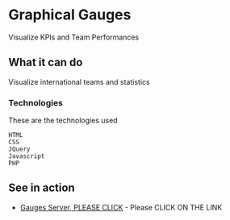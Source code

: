# Graphical Gauges

Visualize KPIs and Team Performances

## What it can do

Visualize international teams and statistics


### Technologies

These are the technologies used

```
HTML
CSS
JQuery
Javascript
PHP
```

## See in action

* [Gauges Server, PLEASE CLICK](http://highfinance.byethost7.com/Gauges/) - Please CLICK ON THE LINK
